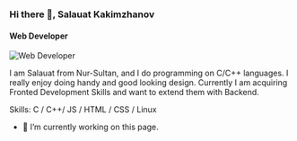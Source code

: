 ### Hi there 👋, Salauat Kakimzhanov
#### Web Developer
![Web Developer](https://www.canva.com/design/DAE4WGEswiE/uiSj5AUGKbSL-NymF23Hrg/view?utm_content=DAE4WGEswiE&utm_campaign=designshare&utm_medium=link&utm_source=publishsharelink)

I am Salauat from Nur-Sultan, and I do programming on C/C++ languages. I really enjoy doing handy and good looking design. Currently I am acquiring Fronted Development Skills and want to extend them with Backend.

Skills: C / C++/ JS / HTML / CSS / Linux

- 🔭 I’m currently working on this page. 




